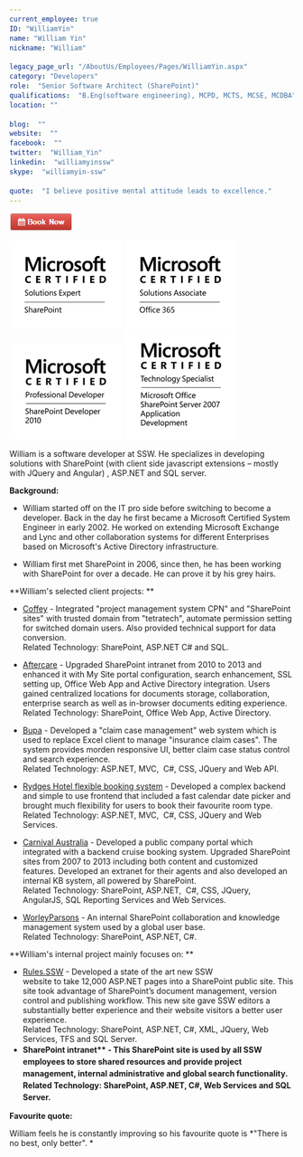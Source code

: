 ```yaml
---
current_employee: true
ID: "WilliamYin"
name: "William Yin"
nickname: "William"

legacy_page_url: "/AboutUs/Employees/Pages/WilliamYin.aspx"
category: "Developers"
role:  "Senior Software Architect (SharePoint)"
qualifications:  "B.Eng(software engineering), MCPD, MCTS, MCSE, MCDBA"
location: ""

blog:  ""
website:  ""
facebook:  ""
twitter:  "William_Yin"
linkedin:  "williamyinssw"
skype:  "williamyin-ssw"

quote:  "I believe positive mental attitude leads to excellence."
---
```


[![BookNow.png](./Images/Bio/BookNow.png)](http://veethere.com/With/WilliamYin) 
    
 ![MCSE_SharePoint_Blk.png](./Images/Bio/MCSE_SharePoint_Blk.png) 
![MCSA_Office365_Blk.png](./Images/Bio/MCSA_Office365_Blk.png) 
![MCPD-SharePtDev2010-logo-BW.png](./Images/Bio/MCPD-SharePtDev2010-logo-BW.png) 
![MCTS-MSOSPSvr7AppD-logo-BW.png](./Images/Bio/MCTS-MSOSPSvr7AppD-logo-BW.png) 


William is a software developer at SSW. He specializes in developing solutions with SharePoint (with client side javascript extensions – mostly with JQuery and Angular) , ASP.NET and SQL server.  

 **Background:** 

*   William started off on the IT pro side before switching to become a developer. Back in the day he first became a Microsoft Certified System Engineer in early 2002. He worked on extending Microsoft Exchange and Lync and other collaboration systems for different Enterprises based on Microsoft's Active Directory infrastructure.  

*   William first met SharePoint in 2006, since then, he has been working with SharePoint for over a decade. He can prove it by his grey hairs. 

**William's selected client projects: **

*   [Coffey](http://www.coffey.com/) - Integrated "project management system CPN" and "SharePoint sites" with trusted domain from "tetratech", automate permission setting for switched domain users. Also provided technical support for data conversion.  
Related Technology: SharePoint, ASP.NET C# and SQL.  

*   [Aftercare](http://www.aftercare.com.au/) - Upgraded SharePoint intranet from 2010 to 2013 and enhanced it with My Site portal configuration, search enhancement, SSL setting up, Office Web App and Active Directory integration. Users gained centralized locations for documents storage, collaboration, enterprise search as well as in-browser documents editing experience.  
Related Technology: SharePoint, Office Web App, Active Directory.   

*   [Bupa](https://www.bupa.com.au/) - Developed a "claim case management" web system which is used to replace Excel client to manage "insurance claim cases". The system provides morden responsive UI, better claim case status control and search experience.  
Related Technology: ASP.NET, MVC,  C#, CSS, JQuery and Web API.   

*   [Rydges Hotel flexible booking system](https://bookings.rydges.com/rates#Flexible) - Developed a complex backend and simple to use frontend that included a fast calendar date picker and brought much flexibility for users to book their favourite room type.  
Related Technology: ASP.NET, MVC,  C#, CSS, JQuery and Web Services.   

*   [Carnival Australia](http://www.pocruises.com.au/) - Developed a public company portal which integrated with a backend cruise booking system. Upgraded SharePoint sites from 2007 to 2013 including both content and customized features. Developed an extranet for their agents and also developed an internal KB system, all powered by SharePoint.  
Related Technology: SharePoint, ASP.NET,  C#, CSS, JQuery, AngularJS, SQL Reporting Services and Web Services.  

*   [WorleyParsons](http://www.worleyparsons.com/) - An internal SharePoint collaboration and knowledge management system used by a global user base.  
Related Technology: SharePoint, ASP.NET, C#.  

 **William's internal project mainly focuses on: **

*   [Rules.SSW](/) - Developed a state of the art new SSW website to take 12,000 ASP.NET pages into a SharePoint public site. This site took advantage of SharePoint’s document management, version control and publishing workflow. This new site gave SSW editors a substantially better experience and their website visitors a better user experience.   
Related Technology: SharePoint, ASP.NET, C#, XML, JQuery, Web Services, TFS and SQL Server.
*   <strong style="line-height:1.5em;"> SharePoint intranet** - This SharePoint site is used by all SSW employees to store shared resources and provide project management, internal administrative and global search functionality.  
Related Technology: SharePoint, ASP.NET, C#, Web Services and SQL Server.  
</strong>

 **Favourite quote:**

William feels he is constantly improving so his favourite quote is *"There is no best, only better". *